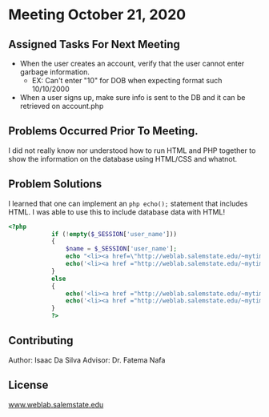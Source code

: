 # Meeting October 21, 2020

## Assigned Tasks For Next Meeting
- When the user creates an account, verify that the user cannot enter garbage information.
	- EX: Can't enter "10" for DOB when expecting format such 10/10/2000
- When a user signs up, make sure info is sent to the DB and it can be retrieved on account.php

## Problems Occurred Prior To Meeting. 
I did not really know nor understood how to run HTML and PHP together to show the information on the database using HTML/CSS and whatnot. 

## Problem Solutions
I learned that one can implement an ```php echo();``` statement that includes HTML. I was able to use this to include database data with HTML! 

```php
<?php
			if (!empty($_SESSION['user_name'])) 
			{ 
				$name = $_SESSION['user_name'];
				echo "<li><a href=\"http://weblab.salemstate.edu/~mytime/Waiting_Time/account.php\">$name</a></li>";
				echo('<li><a href ="http://weblab.salemstate.edu/~mytime/Waiting_Time/logout.php">Log out</a></li>');
			}
			else
			{
				echo('<li><a href ="http://weblab.salemstate.edu/~mytime/Waiting_Time/Log_in.php"> Log in</a></li>');
				echo('<li><a href ="http://weblab.salemstate.edu/~mytime/Waiting_Time/Create_Account.php"> Create An Account</a></li>'); 
			}
			?>
```
## Contributing
Author: Isaac Da Silva
Advisor: Dr. Fatema Nafa

## License
www.weblab.salemstate.edu
